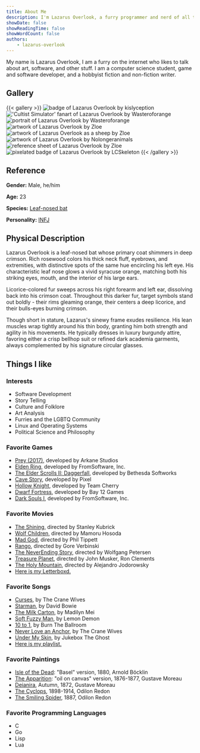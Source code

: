 ```yaml
---
title: About Me
description: I'm Lazarus Overlook, a furry programmer and nerd of all things artistic. This is my 'about' page where you can learn about who I am, what I like, etc. Welcome!
showDate: false
showReadingTime: false
showWordCount: false
authors:
    - lazarus-overlook
---
```


My name is Lazarus Overlook, I am a furry on the internet who likes to talk about art, software, and other stuff. I am a computer science student, game and software developer, and a hobbyist fiction and non-fiction writer.

## Gallery

{{< gallery >}}
	<img src="badge.webp" alt="badge of Lazarus Overlook by kislyception" class="grid-w50 md:grid-w33">
	<img src="cultist.webp" alt="'Cultist Simulator' fanart of Lazarus Overlook by Wasteroforange" class="grid-w50 md:grid-w33">
	<img src="disco.webp" alt="portrait of Lazarus Overlook by Wasteroforange" class="grid-w50 md:grid-w33">
	<img src="shh.webp" alt="artwork of Lazarus Overlook by Zloe" class="grid-w50 md:grid-w33">
	<img src="sheep.webp" alt="artwork of Lazarus Overlook as a sheep by Zloe" class="grid-w50 md:grid-w33">
	<img src="nolongeranimals.webp" alt="artwork of Lazarus Overlook by Nolongeranimals" class="grid-w50 md:grid-w33">
	<img src="ref.webp" alt="reference sheet of Lazarus Overlook by Zloe" class="grid-w50 md:grid-w33">
	<img src="pixel-badge.webp" alt="pixelated badge of Lazarus Overlook by LCSkeleton" class="grid-w50 md:grid-w33">
{{< /gallery >}}

## Reference

**Gender:**
Male, he/him

**Age:**
23

**Species:**
[Leaf-nosed bat](https://en.wikipedia.org/wiki/Leaf-nosed_bat)

**Personality:**
[INFJ](https://www.16personalities.com/infj-personality)

## Physical Description

Lazarus Overlook is a leaf-nosed bat whose primary coat shimmers in deep crimson. Rich rosewood colors his thick neck fluff, eyebrows, and extremities, with distinctive spots of the same hue encircling his left eye. His characteristic leaf nose glows a vivid syracuse orange, matching both his striking eyes, mouth, and the interior of his large ears.

Licorice-colored fur sweeps across his right forearm and left ear, dissolving back into his crimson coat. Throughout this darker fur, target symbols stand out boldly - their rims gleaming orange, their centers a deep licorice, and their bulls-eyes burning crimson.

Though short in stature, Lazarus's sinewy frame exudes resilience. His lean muscles wrap tightly around his thin body, granting him both strength and agility in his movements. He typically dresses in luxury burgundy attire, favoring either a crisp bellhop suit or refined dark academia garments, always complemented by his signature circular glasses.

## Things I like

### Interests

- Software Development
- Story Telling
- Culture and Folklore
- Art Analysis
- Furries and the LGBTQ Community
- Linux and Operating Systems
- Political Science and Philosophy

### Favorite Games

- [Prey (2017)](https://store.steampowered.com/app/480490/Prey/), developed by Arkane Studios
- [Elden Ring](https://store.steampowered.com/app/1245620/ELDEN_RING/), developed by FromSoftware, Inc.
- [The Elder Scrolls II: Daggerfall](https://www.dfworkshop.net/), developed by Bethesda Softworks
- [Cave Story](https://www.cavestory.org/), developed by Pixel
- [Hollow Knight](https://store.steampowered.com/app/367520/Hollow_Knight/), developed by Team Cherry
- [Dwarf Fortress](https://store.steampowered.com/app/975370/Dwarf_Fortress/), developed by Bay 12 Games
- [Dark Souls I](https://store.steampowered.com/app/570940/DARK_SOULS_REMASTERED/), developed by FromSoftware, Inc.

### Favorite Movies

- [The Shining](https://letterboxd.com/film/the-shining/), directed by Stanley Kubrick
- [Wolf Children](https://letterboxd.com/film/wolf-children/), directed by Mamoru Hosoda
- [Mad God](https://letterboxd.com/film/mad-god/), directed by Phil Tippett
- [Rango](https://letterboxd.com/film/rango/), directed by Gore Verbinski
- [The NeverEnding Story](https://letterboxd.com/film/the-neverending-story/), directed by Wolfgang Petersen 
- [Treasure Planet](https://letterboxd.com/film/treasure-planet/), directed by John Musker, Ron Clements
- [The Holy Mountain](https://letterboxd.com/film/the-holy-mountain/),  directed by Alejandro Jodorowsky 
- [Here is my Letterboxd.](https://letterboxd.com/moowool/films/)

### Favorite Songs

- [Curses](https://music.youtube.com/watch?v=JRXOlEVzpV0&si=EUH7nXheDsIpcyqv), by The Crane Wives
- [Starman](https://music.youtube.com/watch?v=aBKEt3MhNMM&si=xC6srawYZTkDIEKw), by David Bowie
- [The Milk Carton](https://music.youtube.com/watch?v=vzlgrmieUAs&si=1nTyRYuTj0Mp-pCz), by Madilyn Mei
- [Soft Fuzzy Man](https://music.youtube.com/watch?v=pjeF8aiQgLU&si=hG6y6Kx2_MX8yVD3), by Lemon Demon
- [10 to 1](https://music.youtube.com/watch?v=k-NcAYItKMo&si=OvFZknQ55u73PieZ), by Burn The Ballroom
- [Never Love an Anchor](https://music.youtube.com/watch?v=Ld6mj5IsnQQ&si=FcL2gHBUR-jkqmbP), by The Crane Wives
- [Under My Skin](https://music.youtube.com/watch?v=K_OU-mZXL04&si=56nzIZ5a3N90wlpc), by Jukebox The Ghost
- [Here is my playlist.](https://music.youtube.com/playlist?list=PLkeuL5BvmN-CIk-OFzZ0hFb85-GJ4k1w6&si=wKOGKP7bWDg6DbK6)

### Favorite Paintings

- [Isle of the Dead](https://upload.wikimedia.org/wikipedia/commons/d/de/Arnold_B%C3%B6cklin_-_Die_Toteninsel_I_%28Basel%2C_Kunstmuseum%29.jpg): "Basel" version, 1880, Arnold Böcklin
- [The Apparition](https://upload.wikimedia.org/wikipedia/commons/e/e0/Gustave_Moreau_-_l%27Apparition.jpg): "oil on canvas" version, 1876-1877, Gustave Moreau
- [Deianira](https://upload.wikimedia.org/wikipedia/commons/0/0b/Gustave_Moreau_-_Dejanira_%28Autumn%29_-_84.PB.682_-_J._Paul_Getty_Museum.jpg), Autumn, 1872, Gustave Moreau
- [The Cyclops](https://upload.wikimedia.org/wikipedia/commons/b/be/Odilon_Redon_-_The_Cyclops%2C_c._1914.jpg), 1898-1914, Odilon Redon
- [The Smiling Spider](https://uploads6.wikiart.org/images/odilon-redon/the-smiling-spider-1891.jpg), 1887, Odilon Redon

### Favorite Programming Languages
- C
- Go
- Lisp
- Lua
